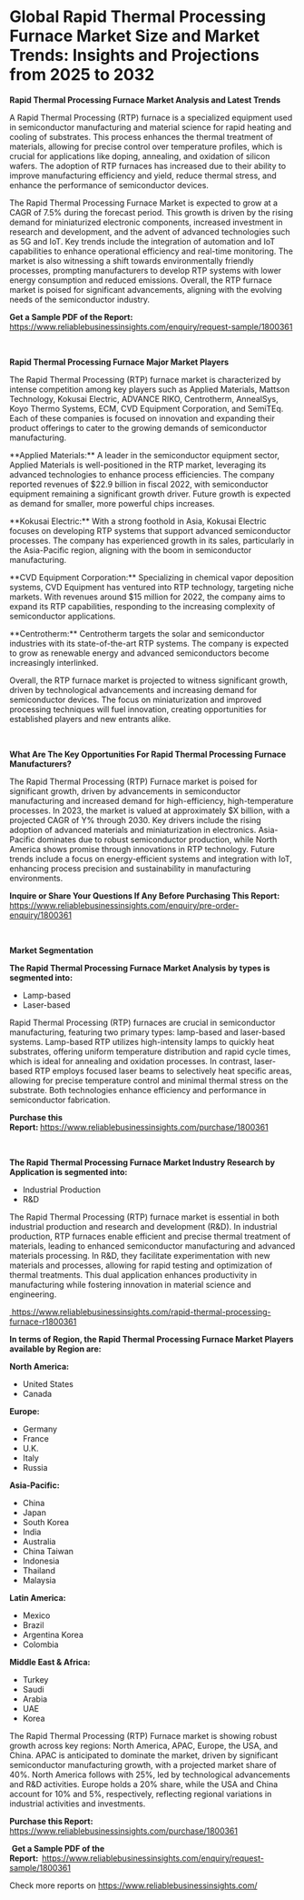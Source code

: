 <p><h1>Global Rapid Thermal Processing Furnace Market Size and Market Trends: Insights and Projections from 2025 to 2032</h1></p><p><strong>Rapid Thermal Processing Furnace Market Analysis and Latest Trends</strong></p>
<p><p>A Rapid Thermal Processing (RTP) furnace is a specialized equipment used in semiconductor manufacturing and material science for rapid heating and cooling of substrates. This process enhances the thermal treatment of materials, allowing for precise control over temperature profiles, which is crucial for applications like doping, annealing, and oxidation of silicon wafers. The adoption of RTP furnaces has increased due to their ability to improve manufacturing efficiency and yield, reduce thermal stress, and enhance the performance of semiconductor devices.</p><p>The Rapid Thermal Processing Furnace Market is expected to grow at a CAGR of 7.5% during the forecast period. This growth is driven by the rising demand for miniaturized electronic components, increased investment in research and development, and the advent of advanced technologies such as 5G and IoT. Key trends include the integration of automation and IoT capabilities to enhance operational efficiency and real-time monitoring. The market is also witnessing a shift towards environmentally friendly processes, prompting manufacturers to develop RTP systems with lower energy consumption and reduced emissions. Overall, the RTP furnace market is poised for significant advancements, aligning with the evolving needs of the semiconductor industry.</p></p>
<p><strong>Get a Sample PDF of the Report:&nbsp;</strong> <a href="https://www.reliablebusinessinsights.com/enquiry/request-sample/1800361?utm_campaign=3032&utm_medium=2&utm_source=Github&utm_content=ia&utm_term=10042025&utm_id=rapid-thermal-processing-furnace">https://www.reliablebusinessinsights.com/enquiry/request-sample/1800361</a></p>
<p>&nbsp;</p>
<p><strong>Rapid Thermal Processing Furnace Major Market Players</strong></p>
<p><p>The Rapid Thermal Processing (RTP) furnace market is characterized by intense competition among key players such as Applied Materials, Mattson Technology, Kokusai Electric, ADVANCE RIKO, Centrotherm, AnnealSys, Koyo Thermo Systems, ECM, CVD Equipment Corporation, and SemiTEq. Each of these companies is focused on innovation and expanding their product offerings to cater to the growing demands of semiconductor manufacturing.</p><p>**Applied Materials:** A leader in the semiconductor equipment sector, Applied Materials is well-positioned in the RTP market, leveraging its advanced technologies to enhance process efficiencies. The company reported revenues of $22.9 billion in fiscal 2022, with semiconductor equipment remaining a significant growth driver. Future growth is expected as demand for smaller, more powerful chips increases.</p><p>**Kokusai Electric:** With a strong foothold in Asia, Kokusai Electric focuses on developing RTP systems that support advanced semiconductor processes. The company has experienced growth in its sales, particularly in the Asia-Pacific region, aligning with the boom in semiconductor manufacturing.</p><p>**CVD Equipment Corporation:** Specializing in chemical vapor deposition systems, CVD Equipment has ventured into RTP technology, targeting niche markets. With revenues around $15 million for 2022, the company aims to expand its RTP capabilities, responding to the increasing complexity of semiconductor applications.</p><p>**Centrotherm:** Centrotherm targets the solar and semiconductor industries with its state-of-the-art RTP systems. The company is expected to grow as renewable energy and advanced semiconductors become increasingly interlinked.</p><p>Overall, the RTP furnace market is projected to witness significant growth, driven by technological advancements and increasing demand for semiconductor devices. The focus on miniaturization and improved processing techniques will fuel innovation, creating opportunities for established players and new entrants alike.</p></p>
<p>&nbsp;</p>
<p><strong>What Are The Key Opportunities For Rapid Thermal Processing Furnace Manufacturers?</strong></p>
<p><p>The Rapid Thermal Processing (RTP) Furnace market is poised for significant growth, driven by advancements in semiconductor manufacturing and increased demand for high-efficiency, high-temperature processes. In 2023, the market is valued at approximately $X billion, with a projected CAGR of Y% through 2030. Key drivers include the rising adoption of advanced materials and miniaturization in electronics. Asia-Pacific dominates due to robust semiconductor production, while North America shows promise through innovations in RTP technology. Future trends include a focus on energy-efficient systems and integration with IoT, enhancing process precision and sustainability in manufacturing environments.</p></p>
<p><strong>Inquire or Share Your Questions If Any Before Purchasing This Report:</strong> <a href="https://www.reliablebusinessinsights.com/enquiry/pre-order-enquiry/1800361?utm_campaign=3032&utm_medium=2&utm_source=Github&utm_content=ia&utm_term=10042025&utm_id=rapid-thermal-processing-furnace">https://www.reliablebusinessinsights.com/enquiry/pre-order-enquiry/1800361</a></p>
<p>&nbsp;</p>
<p><strong>Market Segmentation</strong></p>
<p><strong>The Rapid Thermal Processing Furnace Market Analysis by types is segmented into:</strong></p>
<p><ul><li>Lamp-based</li><li>Laser-based</li></ul></p>
<p><p>Rapid Thermal Processing (RTP) furnaces are crucial in semiconductor manufacturing, featuring two primary types: lamp-based and laser-based systems. Lamp-based RTP utilizes high-intensity lamps to quickly heat substrates, offering uniform temperature distribution and rapid cycle times, which is ideal for annealing and oxidation processes. In contrast, laser-based RTP employs focused laser beams to selectively heat specific areas, allowing for precise temperature control and minimal thermal stress on the substrate. Both technologies enhance efficiency and performance in semiconductor fabrication.</p></p>
<p><strong>Purchase this Report:&nbsp;</strong><a href="https://www.reliablebusinessinsights.com/purchase/1800361?utm_campaign=3032&utm_medium=2&utm_source=Github&utm_content=ia&utm_term=10042025&utm_id=rapid-thermal-processing-furnace">https://www.reliablebusinessinsights.com/purchase/1800361</a></p>
<p>&nbsp;</p>
<p><strong>The Rapid Thermal Processing Furnace Market Industry Research by Application is segmented into:</strong></p>
<p><ul><li>Industrial Production</li><li>R&D</li></ul></p>
<p><p>The Rapid Thermal Processing (RTP) furnace market is essential in both industrial production and research and development (R&D). In industrial production, RTP furnaces enable efficient and precise thermal treatment of materials, leading to enhanced semiconductor manufacturing and advanced materials processing. In R&D, they facilitate experimentation with new materials and processes, allowing for rapid testing and optimization of thermal treatments. This dual application enhances productivity in manufacturing while fostering innovation in material science and engineering.</p></p>
<p><a href="https://www.reliablebusinessinsights.com/rapid-thermal-processing-furnace-r1800361?utm_campaign=3032&utm_medium=2&utm_source=Github&utm_content=ia&utm_term=10042025&utm_id=rapid-thermal-processing-furnace">&nbsp;https://www.reliablebusinessinsights.com/rapid-thermal-processing-furnace-r1800361</a></p>
<p><strong>In terms of Region, the Rapid Thermal Processing Furnace Market Players available by Region are:</strong></p>
<p>
    <p> <strong> North America: </strong>
        <ul>
            <li>United States</li>
            <li>Canada</li>
        </ul>
        </p> 
    <p> <strong> Europe: </strong>
        <ul>
            <li>Germany</li>
            <li>France</li>
            <li>U.K.</li>
            <li>Italy</li>
            <li>Russia</li>
        </ul>
        </p> 
    <p> <strong> Asia-Pacific: </strong>
        <ul>
            <li>China</li>
            <li>Japan</li>
            <li>South Korea</li>
            <li>India</li>
            <li>Australia</li>
            <li>China Taiwan</li>
            <li>Indonesia</li>
            <li>Thailand</li>
            <li>Malaysia</li>
        </ul>
        </p> 
    <p> <strong> Latin America: </strong>
        <ul>
            <li>Mexico</li>
            <li>Brazil</li>
            <li>Argentina Korea</li>
            <li>Colombia</li>
        </ul>
        </p> 
    <p> <strong> Middle East & Africa: </strong>
        <ul>
            <li>Turkey</li>
            <li>Saudi</li>
            <li>Arabia</li>
            <li>UAE</li>
            <li>Korea</li>
        </ul>
    </p>
    </p>
<p><p>The Rapid Thermal Processing (RTP) Furnace market is showing robust growth across key regions: North America, APAC, Europe, the USA, and China. APAC is anticipated to dominate the market, driven by significant semiconductor manufacturing growth, with a projected market share of 40%. North America follows with 25%, led by technological advancements and R&D activities. Europe holds a 20% share, while the USA and China account for 10% and 5%, respectively, reflecting regional variations in industrial activities and investments.</p></p>
<p><strong>Purchase this Report: </strong><a href="https://www.reliablebusinessinsights.com/purchase/1800361?utm_campaign=3032&utm_medium=2&utm_source=Github&utm_content=ia&utm_term=10042025&utm_id=rapid-thermal-processing-furnace">https://www.reliablebusinessinsights.com/purchase/1800361</a></p>
<p>&nbsp;<strong>Get a Sample PDF of the Report:&nbsp;&nbsp;</strong><a href="https://www.reliablebusinessinsights.com/enquiry/request-sample/1800361?utm_campaign=3032&utm_medium=2&utm_source=Github&utm_content=ia&utm_term=10042025&utm_id=rapid-thermal-processing-furnace">https://www.reliablebusinessinsights.com/enquiry/request-sample/1800361</a></p>
<p><strong></strong></p>
<p>Check more reports on <a href="https://www.reliablebusinessinsights.com/?utm_campaign=3032&utm_medium=2&utm_source=Github&utm_content=ia&utm_term=10042025&utm_id=rapid-thermal-processing-furnace">https://www.reliablebusinessinsights.com/</a></p>
